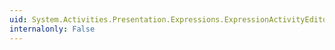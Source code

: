 ```yaml
---
uid: System.Activities.Presentation.Expressions.ExpressionActivityEditor.IsReadOnlyProperty
internalonly: False
---
```


